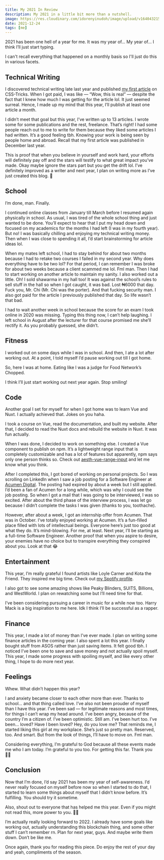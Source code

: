 ```yaml
---
title: My 2021 In Review
description: My 2021 in a little bit more than a nutshell.
image: https://res.cloudinary.com/idorenyinudoh/image/upload/v1640432159/blog/photo-of-me-looking-at-the-ocean.jpg
date: 2021-12-24
tags: [me]
---
```


<nuxt-img provider="cloudinary" src="v1640432159/blog/photo-of-me-looking-at-the-ocean.jpg" quality="100" fit="outside" alt="photo of me looking at the ocean" loading="lazy"></nuxt-img>

2021 has been one hell of a year for me. It was my year of… My year of… I think I’ll just start typing.

I can't recall everything that happened on a monthly basis so I'll just do this in various facets.

## Technical Writing

I discovered technical writing late last year and published [my first article](https://css-tricks.com/give-users-control-the-media-session-api/) on CSS-Tricks. When I got paid, I was like — “Wow, this is real” — despite the fact that I knew how much I was getting for the article lol. It just seemed surreal. Hence, I made up my mind that this year, I’ll publish at least one article a month.

I didn’t meet that goal but this year, I’ve written up to 13 articles. I wrote some for some publications and the rest, freelance. That’s right! I had some people reach out to me to write for them because they liked some articles I had written. It’s a good feeling tbh. Knowing your work is being seen by people home and abroad. Recall that my first article was published in December last year.

This is proof that when you believe in yourself and work hard, your efforts will definitely pay off and the stars will testify to what great impact you’ve made. Okay maybe ignore the stars part but you get the drift lol. I’ve definitely improved as a writer and next year, I plan on writing more as I’ve just created this blog. 🎉

## School

I’m done, man. Finally.

I continued online classes from January till March before I resumed again physically in school. As usual, I was tired of the whole school thing and just wanted to be done. You’ll expect to hear that I put my head down and focused on my academics for the months I had left (I was in my fourth year). But no! I was basically chilling and enjoying my technical writing money. Then when I was close to spending it all, I’d start brainstorming for article ideas lol.

When my mates left school, I had to stay behind for about two months because I had to retake two courses I failed in my second year. Why does everything have to be two lol? For that period, I can remember I was broke for about two weeks because a client scammed me lol. Fml man. Then I had to start working on another article to maintain my sanity. I also worked out a little. Oh! I sold shawarma in my hall too! It was against the school’s rules to sell stuff in the hall so when I got caught, it was bad. Lost ₦6000 that day. Fuck you, Mr. Chi (Mr. Chi was the porter). And that fucking security man. I also got paid for the article I previously published that day. So life wasn’t that bad.

I had to wait another week in school because the score for an exam I took online in 2020 was missing. Typing this thing now, I can’t help laughing. I left school in August after the lecturer for that course promised me she’ll rectify it. As you probably guessed, she didn’t.

## Fitness

I worked out on some days while I was in school. And then, I ate a lot after working out. At a point, I told myself I’d pause working out till I got home.

So, here I was at home. Eating like I was a judge for Food Network’s Chopped.

I think I’ll just start working out next year again. Stop smiling!

## Code

Another goal I set for myself for when I got home was to learn Vue and Nuxt. I actually achieved that. Jokes on you haha.

I took a course on Vue, read the documentation, and built my website. After that, I decided to read the Nuxt docs and rebuild the website in Nuxt. It was fun actually.

When I was done, I decided to work on something else. I created a Vue component to publish on npm. It’s a lightweight range input that is completely customizable and has a lot of features but apparently, npm says only one person thinks so. Check out [aesth-vue-range-input](https://www.npmjs.com/package/aesth-vue-range-input) and let me know what you think.

After I completed this, I got bored of working on personal projects. So I was scrolling on LinkedIn when I saw a job posting for a Software Engineer at [Acumen Digital](https://acumen.digital/). The posting had expired by about a week but I still applied. I’d been a fan of Acumen for a long while, which was why I could see the job posting. So when I got a mail that I was going to be interviewed, I was so excited. After about the third phase of the interview process, I was let go because I didn’t complete the tasks I was given (thanks to you, toothache).

However, after about a week, I got an internship offer from Acumen. That was in October. I’ve totally enjoyed working at Acumen. It’s a fun-filled place filled with lots of intellectual beings. Everyone here’s just too good at what they do. It’s mind-blowing. For me, at least. Next year, I’ll be starting as a full-time Software Engineer. Another proof that when you aspire to desire, your enemies have no choice but to transpire everything they conspired about you. Look at that 😂

## Entertainment

This year, I’m really grateful I found artists like Loyle Carner and Kota the Friend. They inspired me big time. Check out [my Spotify profile](https://open.spotify.com/user/31g2xntmpvowphzjt3kvasz6f66q?si=8f76905f9c234475).

I also got to see some amazing shows like Peaky Blinders, SUITS, Billions, and WestWorld. I plan on rewatching some but I’ll need time for that.

I’ve been considering pursuing a career in music for a while now too. Harry Mack is a big inspiration to me here. Idk I think I’ll be successful as a rapper.

## Finance

This year, I made a lot of money than I’ve ever made. I plan on writing some finance articles in the coming year. I also spent a lot this year. I finally bought stuff from ASOS rather than just saving items. It felt good tbh. I noticed I’ve been one to save and save money and not actually spoil myself. This year, I made some progress with spoiling myself, and like every other thing, I hope to do more next year.

## Feelings

Whew. What didn’t happen this year?

I and anxiety became closer to each other more than ever. Thanks to school… and that thing called love. I’ve also not been prouder of myself than I have this year. I’ve been sad — for legitimate reasons and most times, for things I can’t wrap my head around. I’ve been angry, because of the country I’m a citizen of. I’ve been optimistic. Still am. I’ve been hurt too. I’ve been… loved? Have I been loved? Hey, do you love me? That reminds me, I started liking this girl at my workplace. She’s just so pretty man. Reserved, too. And smart. But from the look of things, I’ll have to move on. Fml man.

Considering everything, I’m grateful to God because all these events made me who I am today. I’m grateful to you too. For getting this far. Thank you 🙏🏽

## Conclusion

Now that I’m done, I’d say 2021 has been my year of self-awareness. I’d never really focused on myself before now so when I started to do that, I started to learn some things about myself that I didn’t know before. It’s fulfilling. You should try it sometime. 

Also, shout out to everyone that has helped me this year. Even if you might not read this, more power to you. ✊🏽

I’m actually really looking forward to 2022. I already have some goals like working out, actually understanding this blockchain thing, and some other stuff I can’t remember rn. Plan for next year, guys. And maybe write them down. Don’t be like me.

Once again, thank you for reading this piece. Do enjoy the rest of your day and yeah, compliments of the season.